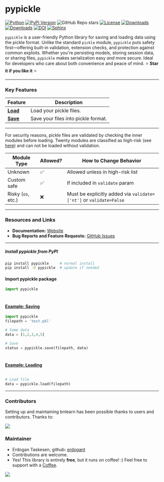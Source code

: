 # pypickle

[![Python](https://img.shields.io/pypi/pyversions/pypickle)](https://img.shields.io/pypi/pyversions/pypickle)
[![PyPI Version](https://img.shields.io/pypi/v/pypickle)](https://pypi.org/project/pypickle/)
![GitHub Repo stars](https://img.shields.io/github/stars/erdogant/pypickle)
[![License](https://img.shields.io/badge/license-MIT-green.svg)](https://github.com/erdogant/pypickle/blob/master/LICENSE)
[![Downloads](https://pepy.tech/badge/pypickle)](https://pepy.tech/project/pypickle)
[![Downloads](https://pepy.tech/badge/pypickle/month)](https://pepy.tech/project/pypickle/)
[![DOI](https://zenodo.org/badge/278702058.svg)](https://zenodo.org/badge/latestdoi/278702058)
[![Sphinx](https://img.shields.io/badge/Sphinx-Docs-Green)](https://erdogant.github.io/pypickle/)
<!---[![Coffee](https://img.shields.io/badge/coffee-black-grey.svg)](https://erdogant.github.io/donate/?currency=USD&amount=5)-->
<!---[![BuyMeCoffee](https://img.shields.io/badge/buymea-coffee-yellow.svg)](https://www.buymeacoffee.com/erdogant)-->



``pypickle`` is a user-friendly Python library for saving and loading data using the pickle format. Unlike the standard ``pickle`` module, ``pypickle`` puts safety first—offering built-in validation, extension checks, and protection against common exploits.
Whether you're persisting models, storing session data, or sharing files, ``pypickle`` makes serialization easy *and* more secure.
Ideal for developers who care about both convenience and peace of mind.
⭐️ **Star it if you like it** ⭐️

---

### Key Features

| Feature | Description |
|--------|-------------|
| [**Load**](https://erdogant.github.io/pypickle/pages/html/Parametric.html) | Load your pickle files. |
| [**Save**](https://erdogant.github.io/pypickle/pages/html/Save_and_Load.html#saving) | Save your files into pickle format. |

---

For security reasons, pickle files are validated by checking the inner modules before loading. Twenty modules are classified as high-risk (see [here](https://erdogant.github.io/pypickle/pages/html/Save_and_Load.html#risk-modules)) and can not be loaded without validation.

| Module Type           | Allowed? | How to Change Behavior                                                  |
|-----------------------|----------|--------------------------------------------------------------------------|
| Unknown               | ✅       | Allowed unless in high-risk list                                            |
| Custom safe           | ✅       | If included in `validate` param                                         |
| Risky (`os`, etc.)    | ❌       | Must be explicitly added via `validate=['nt']` or `validate=False`      |

---

### Resources and Links
- **Documentation:** [Website](https://erdogant.github.io/pypickle)
- **Bug Reports and Feature Requests:** [GitHub Issues](https://github.com/erdogant/pypickle/issues)

---

##### Install pypickle from PyPI
```bash
pip install pypickle     # normal install
pip install -U pypickle  # update if needed
```

#### Import pypickle package
```python
import pypickle
```

#

#### [Example: Saving](https://erdogant.github.io/pypickle/pages/html/Save_and_Load.html#saving)

```python
import pypickle
filepath = 'test.pkl'

# Some data
data = [1,2,3,4,5]

# Save
status = pypickle.save(filepath, data)

```

#

#### [Example: Loading](https://erdogant.github.io/pypickle/pages/html/Save_and_Load.html#loading)

```python

# Load file
data = pypickle.load(filepath)

```

---


### Contributors
Setting up and maintaining bnlearn has been possible thanks to users and contributors. Thanks to:

<p align="left">
  <a href="https://github.com/erdogant/pypickle/graphs/contributors">
  <img src="https://contrib.rocks/image?repo=erdogant/pypickle" />
  </a>
</p>

### Maintainer
* Erdogan Taskesen, github: [erdogant](https://github.com/erdogant)
* Contributions are welcome.
* Yes! This library is entirely **free**, but it runs on coffee! :) Feel free to support with a <a href="https://erdogant.github.io/donate/?currency=USD&amount=5">Coffee</a>.

<a href="https://www.buymeacoffee.com/erdogant"><img src="https://img.buymeacoffee.com/button-api/?text=Buy me a coffee&emoji=&slug=erdogant&button_colour=FFDD00&font_colour=000000&font_family=Cookie&outline_colour=000000&coffee_colour=ffffff" /></a>



